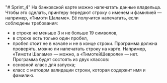 "# Sprint_4" 
На банковской карте можно напечатать данные владельца. Чтобы это сделать, принтеру передают строку с именем и фамилией — например, «Тимоти Шаламе». Её получится напечатать, если соблюдены требования: 
  - в строке не меньше 3 и не больше 19 символов,
  - в строке есть только один пробел,
  - пробел стоит не в начале и не в конце строки.
Программа должна проверять, можно ли напечатать строку на карте. Например, «Тимоти Шаламе» — можно, а «ТимотейШевроле» — нет.
Программа будет состоять из двух классов:
  - основной класс для запуска;
  - класс с методом валидации строки, которая содержит имя и фамилию.

